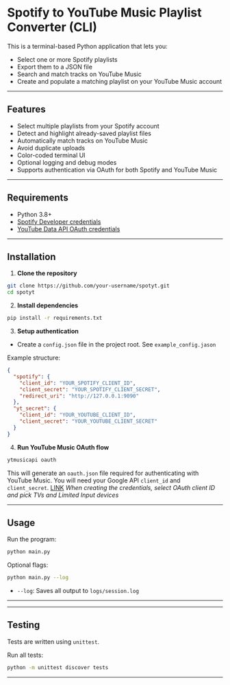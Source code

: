 #  Spotify to YouTube Music Playlist Converter (CLI)

This is a terminal-based Python application that lets you:

* Select one or more Spotify playlists
* Export them to a JSON file
* Search and match tracks on YouTube Music
* Create and populate a matching playlist on your YouTube Music account

---

## Features

* Select multiple playlists from your Spotify account
* Detect and highlight already-saved playlist files
* Automatically match tracks on YouTube Music
* Avoid duplicate uploads
* Color-coded terminal UI
* Optional logging and debug modes
* Supports authentication via OAuth for both Spotify and YouTube Music

---

## Requirements

* Python 3.8+
* [Spotify Developer credentials](https://spotipy.readthedocs.io/en/2.25.1/#getting-started)
* [YouTube Data API OAuth credentials](https://ytmusicapi.readthedocs.io/en/stable/setup/oauth.html)

---

## Installation

1. **Clone the repository**

```bash
git clone https://github.com/your-username/spotyt.git
cd spotyt
```

2. **Install dependencies**

```bash
pip install -r requirements.txt
```

3. **Setup authentication**

* Create a `config.json` file in the project root. See `example_config.jason`

Example structure:
```json
{
  "spotify": {
    "client_id": "YOUR_SPOTIFY_CLIENT_ID",
    "client_secret": "YOUR_SPOTIFY_CLIENT_SECRET",
    "redirect_uri": "http://127.0.0.1:9090"
  },
  "yt_secret": {
    "client_id": "YOUR_YOUTUBE_CLIENT_ID",
    "client_secret": "YOUR_YOUTUBE_CLIENT_SECRET"
  }
}
```

4. **Run YouTube Music OAuth flow**

```bash
ytmusicapi oauth
```

This will generate an `oauth.json` file required for authenticating with YouTube Music. You will need your Google API `client_id` and `client_secret`. [LINK](https://ytmusicapi.readthedocs.io/en/stable/setup/oauth.html) *When creating the credentials, select OAuth client ID and pick TVs and Limited Input devices*

---

## Usage

Run the program:

```bash
python main.py
```

Optional flags:

```bash
python main.py --log
```
* `--log`: Saves all output to `logs/session.log`

---

---

## Testing

Tests are written using `unittest`.

Run all tests:

```bash
python -m unittest discover tests
```

---